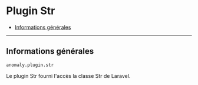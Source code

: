 # Plugin Str

- [Informations générales](#general)

<hr>

<a name="general"></a>
## Informations générales

`anomaly.plugin.str`

Le plugin Str fourni l'accès la classe Str de Laravel.
